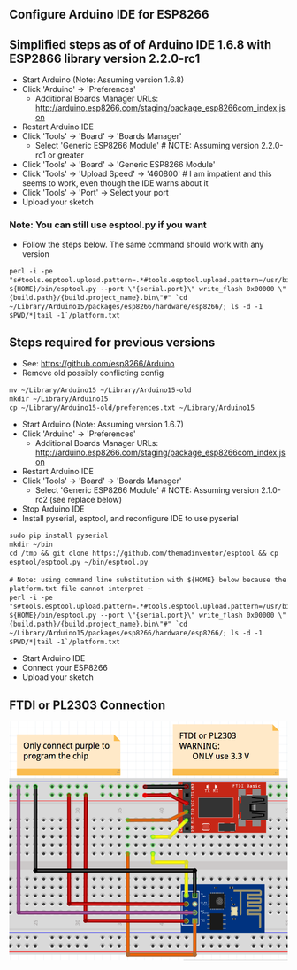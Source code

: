 Configure Arduino IDE for ESP8266
-------------------------

## Simplified steps as of of Arduino IDE 1.6.8 with ESP2866 library version 2.2.0-rc1

* Start Arduino (Note: Assuming version 1.6.8)
* Click 'Arduino' -> 'Preferences'
    * Additional Boards Manager URLs: http://arduino.esp8266.com/staging/package_esp8266com_index.json
* Restart Arduino IDE
* Click 'Tools' -> 'Board' -> 'Boards Manager'
    * Select 'Generic ESP8266 Module' # NOTE: Assuming version 2.2.0-rc1 or greater
* Click 'Tools' -> 'Board' -> 'Generic ESP8266 Module'
* Click 'Tools' -> 'Upload Speed' -> '460800'  # I am impatient and this seems to work, even though the IDE warns about it
* Click 'Tools' -> 'Port' -> Select your port
* Upload your sketch

### Note: You can still use esptool.py if you want

* Follow the steps below.  The same command should work with any version

```
perl -i -pe "s#tools.esptool.upload.pattern=.*#tools.esptool.upload.pattern=/usr/bin/python ${HOME}/bin/esptool.py --port \"{serial.port}\" write_flash 0x00000 \"{build.path}/{build.project_name}.bin\"#" `cd ~/Library/Arduino15/packages/esp8266/hardware/esp8266/; ls -d -1 $PWD/*|tail -1`/platform.txt
```

## Steps required for previous versions

* See: https://github.com/esp8266/Arduino
* Remove old possibly conflicting config

```
mv ~/Library/Arduino15 ~/Library/Arduino15-old
mkdir ~/Library/Arduino15
cp ~/Library/Arduino15-old/preferences.txt ~/Library/Arduino15
```
* Start Arduino (Note: Assuming version 1.6.7)
* Click 'Arduino' -> 'Preferences'
    * Additional Boards Manager URLs: http://arduino.esp8266.com/staging/package_esp8266com_index.json
* Restart Arduino IDE
* Click 'Tools' -> 'Board' -> 'Boards Manager'
    * Select 'Generic ESP8266 Module' # NOTE: Assuming version 2.1.0-rc2 (see replace below)
* Stop Arduino IDE
* Install pyserial, esptool, and reconfigure IDE to use pyserial

```
sudo pip install pyserial
mkdir ~/bin
cd /tmp && git clone https://github.com/themadinventor/esptool && cp esptool/esptool.py ~/bin/esptool.py

# Note: using command line substitution with ${HOME} below because the platform.txt file cannot interpret ~
perl -i -pe "s#tools.esptool.upload.pattern=.*#tools.esptool.upload.pattern=/usr/bin/python ${HOME}/bin/esptool.py --port \"{serial.port}\" write_flash 0x00000 \"{build.path}/{build.project_name}.bin\"#" `cd ~/Library/Arduino15/packages/esp8266/hardware/esp8266/; ls -d -1 $PWD/*|tail -1`/platform.txt
```

* Start Arduino IDE
* Connect your ESP8266
* Upload your sketch


FTDI or PL2303 Connection
-------------------------
![](./ESP8266-01_to_FTDI.png)
